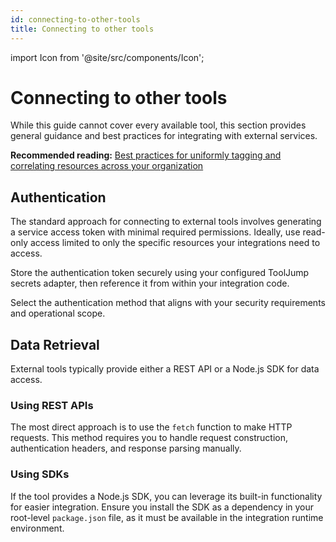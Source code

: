 ```yaml
---
id: connecting-to-other-tools
title: Connecting to other tools
---
```


import Icon from '@site/src/components/Icon';

# Connecting to other tools

<Icon name="link" size={32} /> While this guide cannot cover every available tool, this section provides general guidance and best practices for integrating with external services.

<Icon name="link" size={16} /> **Recommended reading:** [Best practices for uniformly tagging and correlating resources across your organization](../connecting-your-tools-resources)

## Authentication

The standard approach for connecting to external tools involves generating a service access token with minimal required permissions. Ideally, use read-only access limited to only the specific resources your integrations need to access.

<Icon name="link" size={16} /> Store the authentication token securely using your configured ToolJump secrets adapter, then reference it from within your integration code.

<Icon name="link" size={16} /> Select the authentication method that aligns with your security requirements and operational scope.

## Data Retrieval

External tools typically provide either a REST API or a Node.js SDK for data access.

### Using REST APIs

The most direct approach is to use the `fetch` function to make HTTP requests. This method requires you to handle request construction, authentication headers, and response parsing manually.

### Using SDKs

If the tool provides a Node.js SDK, you can leverage its built-in functionality for easier integration. Ensure you install the SDK as a dependency in your root-level `package.json` file, as it must be available in the integration runtime environment.

